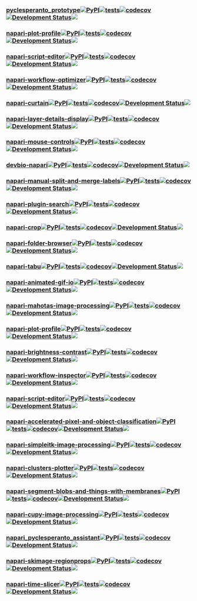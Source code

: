 ### [pyclesperanto_prototype](https://github.com/clEsperanto/pyclesperanto_prototype)[![PyPI](https://img.shields.io/pypi/v/pyclesperanto_prototype.svg?color=green)](https://pypi.org/project/napari-brightness-contrast)[![tests](https://github.com/clEsperanto/pyclesperanto_prototype/workflows/tests/badge.svg)](https://github.com/clEsperanto/pyclesperanto_prototype/actions)[![codecov](https://codecov.io/gh/clEsperanto/pyclesperanto_prototype/branch/master/graph/badge.svg)](https://codecov.io/gh/clEsperanto/pyclesperanto_prototype)[![Development Status](https://img.shields.io/pypi/status/pyclesperanto_prototype.svg)](https://en.wikipedia.org/wiki/Software_release_life_cycle#Alpha)[![](https://img.shields.io/github/release-date-pre/clEsperanto/pyclesperanto_prototype)](https://github.com/clEsperanto/pyclesperanto_prototype/releases)
### [napari-plot-profile](https://github.com/haesleinhuepf/napari-plot-profile)[![PyPI](https://img.shields.io/pypi/v/napari-plot-profile.svg?color=green)](https://pypi.org/project/napari-brightness-contrast)[![tests](https://github.com/haesleinhuepf/napari-plot-profile/workflows/tests/badge.svg)](https://github.com/haesleinhuepf/napari-plot-profile/actions)[![codecov](https://codecov.io/gh/haesleinhuepf/napari-plot-profile/branch/master/graph/badge.svg)](https://codecov.io/gh/haesleinhuepf/napari-plot-profile)[![Development Status](https://img.shields.io/pypi/status/napari-plot-profile.svg)](https://en.wikipedia.org/wiki/Software_release_life_cycle#Alpha)[![](https://img.shields.io/github/release-date-pre/haesleinhuepf/napari-plot-profile)](https://github.com/haesleinhuepf/napari-plot-profile/releases)
### [napari-script-editor](https://github.com/haesleinhuepf/napari-script-editor)[![PyPI](https://img.shields.io/pypi/v/napari-script-editor.svg?color=green)](https://pypi.org/project/napari-brightness-contrast)[![tests](https://github.com/haesleinhuepf/napari-script-editor/workflows/tests/badge.svg)](https://github.com/haesleinhuepf/napari-script-editor/actions)[![codecov](https://codecov.io/gh/haesleinhuepf/napari-script-editor/branch/master/graph/badge.svg)](https://codecov.io/gh/haesleinhuepf/napari-script-editor)[![Development Status](https://img.shields.io/pypi/status/napari-script-editor.svg)](https://en.wikipedia.org/wiki/Software_release_life_cycle#Alpha)[![](https://img.shields.io/github/release-date-pre/haesleinhuepf/napari-script-editor)](https://github.com/haesleinhuepf/napari-script-editor/releases)
### [napari-workflow-optimizer](https://github.com/haesleinhuepf/napari-workflow-optimizer)[![PyPI](https://img.shields.io/pypi/v/napari-workflow-optimizer.svg?color=green)](https://pypi.org/project/napari-brightness-contrast)[![tests](https://github.com/haesleinhuepf/napari-workflow-optimizer/workflows/tests/badge.svg)](https://github.com/haesleinhuepf/napari-workflow-optimizer/actions)[![codecov](https://codecov.io/gh/haesleinhuepf/napari-workflow-optimizer/branch/master/graph/badge.svg)](https://codecov.io/gh/haesleinhuepf/napari-workflow-optimizer)[![Development Status](https://img.shields.io/pypi/status/napari-workflow-optimizer.svg)](https://en.wikipedia.org/wiki/Software_release_life_cycle#Alpha)[![](https://img.shields.io/github/release-date-pre/haesleinhuepf/napari-workflow-optimizer)](https://github.com/haesleinhuepf/napari-workflow-optimizer/releases)
### [napari-curtain](https://github.com/haesleinhuepf/napari-curtain)[![PyPI](https://img.shields.io/pypi/v/napari-curtain.svg?color=green)](https://pypi.org/project/napari-brightness-contrast)[![tests](https://github.com/haesleinhuepf/napari-curtain/workflows/tests/badge.svg)](https://github.com/haesleinhuepf/napari-curtain/actions)[![codecov](https://codecov.io/gh/haesleinhuepf/napari-curtain/branch/master/graph/badge.svg)](https://codecov.io/gh/haesleinhuepf/napari-curtain)[![Development Status](https://img.shields.io/pypi/status/napari-curtain.svg)](https://en.wikipedia.org/wiki/Software_release_life_cycle#Alpha)[![](https://img.shields.io/github/release-date-pre/haesleinhuepf/napari-curtain)](https://github.com/haesleinhuepf/napari-curtain/releases)
### [napari-layer-details-display](https://github.com/haesleinhuepf/napari-layer-details-display)[![PyPI](https://img.shields.io/pypi/v/napari-layer-details-display.svg?color=green)](https://pypi.org/project/napari-brightness-contrast)[![tests](https://github.com/haesleinhuepf/napari-layer-details-display/workflows/tests/badge.svg)](https://github.com/haesleinhuepf/napari-layer-details-display/actions)[![codecov](https://codecov.io/gh/haesleinhuepf/napari-layer-details-display/branch/master/graph/badge.svg)](https://codecov.io/gh/haesleinhuepf/napari-layer-details-display)[![Development Status](https://img.shields.io/pypi/status/napari-layer-details-display.svg)](https://en.wikipedia.org/wiki/Software_release_life_cycle#Alpha)[![](https://img.shields.io/github/release-date-pre/haesleinhuepf/napari-layer-details-display)](https://github.com/haesleinhuepf/napari-layer-details-display/releases)
### [napari-mouse-controls](https://github.com/haesleinhuepf/napari-mouse-controls)[![PyPI](https://img.shields.io/pypi/v/napari-mouse-controls.svg?color=green)](https://pypi.org/project/napari-brightness-contrast)[![tests](https://github.com/haesleinhuepf/napari-mouse-controls/workflows/tests/badge.svg)](https://github.com/haesleinhuepf/napari-mouse-controls/actions)[![codecov](https://codecov.io/gh/haesleinhuepf/napari-mouse-controls/branch/master/graph/badge.svg)](https://codecov.io/gh/haesleinhuepf/napari-mouse-controls)[![Development Status](https://img.shields.io/pypi/status/napari-mouse-controls.svg)](https://en.wikipedia.org/wiki/Software_release_life_cycle#Alpha)[![](https://img.shields.io/github/release-date-pre/haesleinhuepf/napari-mouse-controls)](https://github.com/haesleinhuepf/napari-mouse-controls/releases)
### [devbio-napari](https://github.com/haesleinhuepf/devbio-napari)[![PyPI](https://img.shields.io/pypi/v/devbio-napari.svg?color=green)](https://pypi.org/project/napari-brightness-contrast)[![tests](https://github.com/haesleinhuepf/devbio-napari/workflows/tests/badge.svg)](https://github.com/haesleinhuepf/devbio-napari/actions)[![codecov](https://codecov.io/gh/haesleinhuepf/devbio-napari/branch/master/graph/badge.svg)](https://codecov.io/gh/haesleinhuepf/devbio-napari)[![Development Status](https://img.shields.io/pypi/status/devbio-napari.svg)](https://en.wikipedia.org/wiki/Software_release_life_cycle#Alpha)[![](https://img.shields.io/github/release-date-pre/haesleinhuepf/devbio-napari)](https://github.com/haesleinhuepf/devbio-napari/releases)
### [napari-manual-split-and-merge-labels](https://github.com/haesleinhuepf/napari-manual-split-and-merge-labels)[![PyPI](https://img.shields.io/pypi/v/napari-manual-split-and-merge-labels.svg?color=green)](https://pypi.org/project/napari-brightness-contrast)[![tests](https://github.com/haesleinhuepf/napari-manual-split-and-merge-labels/workflows/tests/badge.svg)](https://github.com/haesleinhuepf/napari-manual-split-and-merge-labels/actions)[![codecov](https://codecov.io/gh/haesleinhuepf/napari-manual-split-and-merge-labels/branch/master/graph/badge.svg)](https://codecov.io/gh/haesleinhuepf/napari-manual-split-and-merge-labels)[![Development Status](https://img.shields.io/pypi/status/napari-manual-split-and-merge-labels.svg)](https://en.wikipedia.org/wiki/Software_release_life_cycle#Alpha)[![](https://img.shields.io/github/release-date-pre/haesleinhuepf/napari-manual-split-and-merge-labels)](https://github.com/haesleinhuepf/napari-manual-split-and-merge-labels/releases)
### [napari-plugin-search](https://github.com/haesleinhuepf/napari-plugin-search)[![PyPI](https://img.shields.io/pypi/v/napari-plugin-search.svg?color=green)](https://pypi.org/project/napari-brightness-contrast)[![tests](https://github.com/haesleinhuepf/napari-plugin-search/workflows/tests/badge.svg)](https://github.com/haesleinhuepf/napari-plugin-search/actions)[![codecov](https://codecov.io/gh/haesleinhuepf/napari-plugin-search/branch/master/graph/badge.svg)](https://codecov.io/gh/haesleinhuepf/napari-plugin-search)[![Development Status](https://img.shields.io/pypi/status/napari-plugin-search.svg)](https://en.wikipedia.org/wiki/Software_release_life_cycle#Alpha)[![](https://img.shields.io/github/release-date-pre/haesleinhuepf/napari-plugin-search)](https://github.com/haesleinhuepf/napari-plugin-search/releases)
### [napari-crop](https://github.com/haesleinhuepf/napari-crop)[![PyPI](https://img.shields.io/pypi/v/napari-crop.svg?color=green)](https://pypi.org/project/napari-brightness-contrast)[![tests](https://github.com/haesleinhuepf/napari-crop/workflows/tests/badge.svg)](https://github.com/haesleinhuepf/napari-crop/actions)[![codecov](https://codecov.io/gh/haesleinhuepf/napari-crop/branch/master/graph/badge.svg)](https://codecov.io/gh/haesleinhuepf/napari-crop)[![Development Status](https://img.shields.io/pypi/status/napari-crop.svg)](https://en.wikipedia.org/wiki/Software_release_life_cycle#Alpha)[![](https://img.shields.io/github/release-date-pre/haesleinhuepf/napari-crop)](https://github.com/haesleinhuepf/napari-crop/releases)
### [napari-folder-browser](https://github.com/haesleinhuepf/napari-folder-browser)[![PyPI](https://img.shields.io/pypi/v/napari-folder-browser.svg?color=green)](https://pypi.org/project/napari-brightness-contrast)[![tests](https://github.com/haesleinhuepf/napari-folder-browser/workflows/tests/badge.svg)](https://github.com/haesleinhuepf/napari-folder-browser/actions)[![codecov](https://codecov.io/gh/haesleinhuepf/napari-folder-browser/branch/master/graph/badge.svg)](https://codecov.io/gh/haesleinhuepf/napari-folder-browser)[![Development Status](https://img.shields.io/pypi/status/napari-folder-browser.svg)](https://en.wikipedia.org/wiki/Software_release_life_cycle#Alpha)[![](https://img.shields.io/github/release-date-pre/haesleinhuepf/napari-folder-browser)](https://github.com/haesleinhuepf/napari-folder-browser/releases)
### [napari-tabu](https://github.com/haesleinhuepf/napari-tabu)[![PyPI](https://img.shields.io/pypi/v/napari-tabu.svg?color=green)](https://pypi.org/project/napari-brightness-contrast)[![tests](https://github.com/haesleinhuepf/napari-tabu/workflows/tests/badge.svg)](https://github.com/haesleinhuepf/napari-tabu/actions)[![codecov](https://codecov.io/gh/haesleinhuepf/napari-tabu/branch/master/graph/badge.svg)](https://codecov.io/gh/haesleinhuepf/napari-tabu)[![Development Status](https://img.shields.io/pypi/status/napari-tabu.svg)](https://en.wikipedia.org/wiki/Software_release_life_cycle#Alpha)[![](https://img.shields.io/github/release-date-pre/haesleinhuepf/napari-tabu)](https://github.com/haesleinhuepf/napari-tabu/releases)
### [napari-animated-gif-io](https://github.com/haesleinhuepf/napari-animated-gif-io)[![PyPI](https://img.shields.io/pypi/v/napari-animated-gif-io.svg?color=green)](https://pypi.org/project/napari-brightness-contrast)[![tests](https://github.com/haesleinhuepf/napari-animated-gif-io/workflows/tests/badge.svg)](https://github.com/haesleinhuepf/napari-animated-gif-io/actions)[![codecov](https://codecov.io/gh/haesleinhuepf/napari-animated-gif-io/branch/master/graph/badge.svg)](https://codecov.io/gh/haesleinhuepf/napari-animated-gif-io)[![Development Status](https://img.shields.io/pypi/status/napari-animated-gif-io.svg)](https://en.wikipedia.org/wiki/Software_release_life_cycle#Alpha)[![](https://img.shields.io/github/release-date-pre/haesleinhuepf/napari-animated-gif-io)](https://github.com/haesleinhuepf/napari-animated-gif-io/releases)
### [napari-mahotas-image-processing](https://github.com/haesleinhuepf/napari-mahotas-image-processing)[![PyPI](https://img.shields.io/pypi/v/napari-mahotas-image-processing.svg?color=green)](https://pypi.org/project/napari-brightness-contrast)[![tests](https://github.com/haesleinhuepf/napari-mahotas-image-processing/workflows/tests/badge.svg)](https://github.com/haesleinhuepf/napari-mahotas-image-processing/actions)[![codecov](https://codecov.io/gh/haesleinhuepf/napari-mahotas-image-processing/branch/master/graph/badge.svg)](https://codecov.io/gh/haesleinhuepf/napari-mahotas-image-processing)[![Development Status](https://img.shields.io/pypi/status/napari-mahotas-image-processing.svg)](https://en.wikipedia.org/wiki/Software_release_life_cycle#Alpha)[![](https://img.shields.io/github/release-date-pre/haesleinhuepf/napari-mahotas-image-processing)](https://github.com/haesleinhuepf/napari-mahotas-image-processing/releases)
### [napari-plot-profile](https://github.com/haesleinhuepf/napari-plot-profile)[![PyPI](https://img.shields.io/pypi/v/napari-plot-profile.svg?color=green)](https://pypi.org/project/napari-brightness-contrast)[![tests](https://github.com/haesleinhuepf/napari-plot-profile/workflows/tests/badge.svg)](https://github.com/haesleinhuepf/napari-plot-profile/actions)[![codecov](https://codecov.io/gh/haesleinhuepf/napari-plot-profile/branch/master/graph/badge.svg)](https://codecov.io/gh/haesleinhuepf/napari-plot-profile)[![Development Status](https://img.shields.io/pypi/status/napari-plot-profile.svg)](https://en.wikipedia.org/wiki/Software_release_life_cycle#Alpha)[![](https://img.shields.io/github/release-date-pre/haesleinhuepf/napari-plot-profile)](https://github.com/haesleinhuepf/napari-plot-profile/releases)
### [napari-brightness-contrast](https://github.com/haesleinhuepf/napari-brightness-contrast)[![PyPI](https://img.shields.io/pypi/v/napari-brightness-contrast.svg?color=green)](https://pypi.org/project/napari-brightness-contrast)[![tests](https://github.com/haesleinhuepf/napari-brightness-contrast/workflows/tests/badge.svg)](https://github.com/haesleinhuepf/napari-brightness-contrast/actions)[![codecov](https://codecov.io/gh/haesleinhuepf/napari-brightness-contrast/branch/master/graph/badge.svg)](https://codecov.io/gh/haesleinhuepf/napari-brightness-contrast)[![Development Status](https://img.shields.io/pypi/status/napari-brightness-contrast.svg)](https://en.wikipedia.org/wiki/Software_release_life_cycle#Alpha)[![](https://img.shields.io/github/release-date-pre/haesleinhuepf/napari-brightness-contrast)](https://github.com/haesleinhuepf/napari-brightness-contrast/releases)
### [napari-workflow-inspector](https://github.com/haesleinhuepf/napari-workflow-inspector)[![PyPI](https://img.shields.io/pypi/v/napari-workflow-inspector.svg?color=green)](https://pypi.org/project/napari-brightness-contrast)[![tests](https://github.com/haesleinhuepf/napari-workflow-inspector/workflows/tests/badge.svg)](https://github.com/haesleinhuepf/napari-workflow-inspector/actions)[![codecov](https://codecov.io/gh/haesleinhuepf/napari-workflow-inspector/branch/master/graph/badge.svg)](https://codecov.io/gh/haesleinhuepf/napari-workflow-inspector)[![Development Status](https://img.shields.io/pypi/status/napari-workflow-inspector.svg)](https://en.wikipedia.org/wiki/Software_release_life_cycle#Alpha)[![](https://img.shields.io/github/release-date-pre/haesleinhuepf/napari-workflow-inspector)](https://github.com/haesleinhuepf/napari-workflow-inspector/releases)
### [napari-script-editor](https://github.com/haesleinhuepf/napari-script-editor)[![PyPI](https://img.shields.io/pypi/v/napari-script-editor.svg?color=green)](https://pypi.org/project/napari-brightness-contrast)[![tests](https://github.com/haesleinhuepf/napari-script-editor/workflows/tests/badge.svg)](https://github.com/haesleinhuepf/napari-script-editor/actions)[![codecov](https://codecov.io/gh/haesleinhuepf/napari-script-editor/branch/master/graph/badge.svg)](https://codecov.io/gh/haesleinhuepf/napari-script-editor)[![Development Status](https://img.shields.io/pypi/status/napari-script-editor.svg)](https://en.wikipedia.org/wiki/Software_release_life_cycle#Alpha)[![](https://img.shields.io/github/release-date-pre/haesleinhuepf/napari-script-editor)](https://github.com/haesleinhuepf/napari-script-editor/releases)
### [napari-accelerated-pixel-and-object-classification](https://github.com/haesleinhuepf/napari-accelerated-pixel-and-object-classification)[![PyPI](https://img.shields.io/pypi/v/napari-accelerated-pixel-and-object-classification.svg?color=green)](https://pypi.org/project/napari-brightness-contrast)[![tests](https://github.com/haesleinhuepf/napari-accelerated-pixel-and-object-classification/workflows/tests/badge.svg)](https://github.com/haesleinhuepf/napari-accelerated-pixel-and-object-classification/actions)[![codecov](https://codecov.io/gh/haesleinhuepf/napari-accelerated-pixel-and-object-classification/branch/master/graph/badge.svg)](https://codecov.io/gh/haesleinhuepf/napari-accelerated-pixel-and-object-classification)[![Development Status](https://img.shields.io/pypi/status/napari-accelerated-pixel-and-object-classification.svg)](https://en.wikipedia.org/wiki/Software_release_life_cycle#Alpha)[![](https://img.shields.io/github/release-date-pre/haesleinhuepf/napari-accelerated-pixel-and-object-classification)](https://github.com/haesleinhuepf/napari-accelerated-pixel-and-object-classification/releases)
### [napari-simpleitk-image-processing](https://github.com/haesleinhuepf/napari-simpleitk-image-processing)[![PyPI](https://img.shields.io/pypi/v/napari-simpleitk-image-processing.svg?color=green)](https://pypi.org/project/napari-brightness-contrast)[![tests](https://github.com/haesleinhuepf/napari-simpleitk-image-processing/workflows/tests/badge.svg)](https://github.com/haesleinhuepf/napari-simpleitk-image-processing/actions)[![codecov](https://codecov.io/gh/haesleinhuepf/napari-simpleitk-image-processing/branch/master/graph/badge.svg)](https://codecov.io/gh/haesleinhuepf/napari-simpleitk-image-processing)[![Development Status](https://img.shields.io/pypi/status/napari-simpleitk-image-processing.svg)](https://en.wikipedia.org/wiki/Software_release_life_cycle#Alpha)[![](https://img.shields.io/github/release-date-pre/haesleinhuepf/napari-simpleitk-image-processing)](https://github.com/haesleinhuepf/napari-simpleitk-image-processing/releases)
### [napari-clusters-plotter](https://github.com/biapol/napari-clusters-plotter)[![PyPI](https://img.shields.io/pypi/v/napari-clusters-plotter.svg?color=green)](https://pypi.org/project/napari-brightness-contrast)[![tests](https://github.com/biapol/napari-clusters-plotter/workflows/tests/badge.svg)](https://github.com/biapol/napari-clusters-plotter/actions)[![codecov](https://codecov.io/gh/biapol/napari-clusters-plotter/branch/master/graph/badge.svg)](https://codecov.io/gh/biapol/napari-clusters-plotter)[![Development Status](https://img.shields.io/pypi/status/napari-clusters-plotter.svg)](https://en.wikipedia.org/wiki/Software_release_life_cycle#Alpha)[![](https://img.shields.io/github/release-date-pre/biapol/napari-clusters-plotter)](https://github.com/biapol/napari-clusters-plotter/releases)
### [napari-segment-blobs-and-things-with-membranes](https://github.com/haesleinhuepf/napari-segment-blobs-and-things-with-membranes)[![PyPI](https://img.shields.io/pypi/v/napari-segment-blobs-and-things-with-membranes.svg?color=green)](https://pypi.org/project/napari-brightness-contrast)[![tests](https://github.com/haesleinhuepf/napari-segment-blobs-and-things-with-membranes/workflows/tests/badge.svg)](https://github.com/haesleinhuepf/napari-segment-blobs-and-things-with-membranes/actions)[![codecov](https://codecov.io/gh/haesleinhuepf/napari-segment-blobs-and-things-with-membranes/branch/master/graph/badge.svg)](https://codecov.io/gh/haesleinhuepf/napari-segment-blobs-and-things-with-membranes)[![Development Status](https://img.shields.io/pypi/status/napari-segment-blobs-and-things-with-membranes.svg)](https://en.wikipedia.org/wiki/Software_release_life_cycle#Alpha)[![](https://img.shields.io/github/release-date-pre/haesleinhuepf/napari-segment-blobs-and-things-with-membranes)](https://github.com/haesleinhuepf/napari-segment-blobs-and-things-with-membranes/releases)
### [napari-cupy-image-processing](https://github.com/haesleinhuepf/napari-cupy-image-processing)[![PyPI](https://img.shields.io/pypi/v/napari-cupy-image-processing.svg?color=green)](https://pypi.org/project/napari-brightness-contrast)[![tests](https://github.com/haesleinhuepf/napari-cupy-image-processing/workflows/tests/badge.svg)](https://github.com/haesleinhuepf/napari-cupy-image-processing/actions)[![codecov](https://codecov.io/gh/haesleinhuepf/napari-cupy-image-processing/branch/master/graph/badge.svg)](https://codecov.io/gh/haesleinhuepf/napari-cupy-image-processing)[![Development Status](https://img.shields.io/pypi/status/napari-cupy-image-processing.svg)](https://en.wikipedia.org/wiki/Software_release_life_cycle#Alpha)[![](https://img.shields.io/github/release-date-pre/haesleinhuepf/napari-cupy-image-processing)](https://github.com/haesleinhuepf/napari-cupy-image-processing/releases)
### [napari_pyclesperanto_assistant](https://github.com/clEsperanto/napari_pyclesperanto_assistant)[![PyPI](https://img.shields.io/pypi/v/napari_pyclesperanto_assistant.svg?color=green)](https://pypi.org/project/napari-brightness-contrast)[![tests](https://github.com/clEsperanto/napari_pyclesperanto_assistant/workflows/tests/badge.svg)](https://github.com/clEsperanto/napari_pyclesperanto_assistant/actions)[![codecov](https://codecov.io/gh/clEsperanto/napari_pyclesperanto_assistant/branch/master/graph/badge.svg)](https://codecov.io/gh/clEsperanto/napari_pyclesperanto_assistant)[![Development Status](https://img.shields.io/pypi/status/napari_pyclesperanto_assistant.svg)](https://en.wikipedia.org/wiki/Software_release_life_cycle#Alpha)[![](https://img.shields.io/github/release-date-pre/clEsperanto/napari_pyclesperanto_assistant)](https://github.com/clEsperanto/napari_pyclesperanto_assistant/releases)
### [napari-skimage-regionprops](https://github.com/haesleinhuepf/napari-skimage-regionprops)[![PyPI](https://img.shields.io/pypi/v/napari-skimage-regionprops.svg?color=green)](https://pypi.org/project/napari-brightness-contrast)[![tests](https://github.com/haesleinhuepf/napari-skimage-regionprops/workflows/tests/badge.svg)](https://github.com/haesleinhuepf/napari-skimage-regionprops/actions)[![codecov](https://codecov.io/gh/haesleinhuepf/napari-skimage-regionprops/branch/master/graph/badge.svg)](https://codecov.io/gh/haesleinhuepf/napari-skimage-regionprops)[![Development Status](https://img.shields.io/pypi/status/napari-skimage-regionprops.svg)](https://en.wikipedia.org/wiki/Software_release_life_cycle#Alpha)[![](https://img.shields.io/github/release-date-pre/haesleinhuepf/napari-skimage-regionprops)](https://github.com/haesleinhuepf/napari-skimage-regionprops/releases)
### [napari-time-slicer](https://github.com/haesleinhuepf/napari-time-slicer)[![PyPI](https://img.shields.io/pypi/v/napari-time-slicer.svg?color=green)](https://pypi.org/project/napari-brightness-contrast)[![tests](https://github.com/haesleinhuepf/napari-time-slicer/workflows/tests/badge.svg)](https://github.com/haesleinhuepf/napari-time-slicer/actions)[![codecov](https://codecov.io/gh/haesleinhuepf/napari-time-slicer/branch/master/graph/badge.svg)](https://codecov.io/gh/haesleinhuepf/napari-time-slicer)[![Development Status](https://img.shields.io/pypi/status/napari-time-slicer.svg)](https://en.wikipedia.org/wiki/Software_release_life_cycle#Alpha)[![](https://img.shields.io/github/release-date-pre/haesleinhuepf/napari-time-slicer)](https://github.com/haesleinhuepf/napari-time-slicer/releases)
